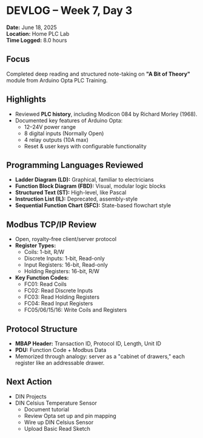 # DEVLOG – Week 7, Day 3

**Date:** June 18, 2025  
**Location:** Home PLC Lab  
**Time Logged:** 8.0 hours

## Focus

Completed deep reading and structured note-taking on **"A Bit of Theory"** module from Arduino Opta PLC Training.

## Highlights

- Reviewed **PLC history**, including Modicon 084 by Richard Morley (1968).
- Documented key features of Arduino Opta:
    - 12–24V power range
    - 8 digital inputs (Normally Open)
    - 4 relay outputs (10A max)
    - Reset & user keys with configurable functionality

## Programming Languages Reviewed

- **Ladder Diagram (LD):** Graphical, familiar to electricians
- **Function Block Diagram (FBD):** Visual, modular logic blocks
- **Structured Text (ST):** High-level, like Pascal
- **Instruction List (IL):** Deprecated, assembly-style
- **Sequential Function Chart (SFC):** State-based flowchart style

## Modbus TCP/IP Review

- Open, royalty-free client/server protocol
- **Register Types:**
    - Coils: 1-bit, R/W
    - Discrete Inputs: 1-bit, Read-only
    - Input Registers: 16-bit, Read-only
    - Holding Registers: 16-bit, R/W
- **Key Function Codes:**
    - FC01: Read Coils
    - FC02: Read Discrete Inputs
    - FC03: Read Holding Registers
    - FC04: Read Input Registers
    - FC05/06/15/16: Write Coils and Registers

## Protocol Structure

- **MBAP Header:** Transaction ID, Protocol ID, Length, Unit ID
- **PDU:** Function Code + Modbus Data
- Memorized through analogy: server as a "cabinet of drawers," each register like an addressable drawer.

## Next Action

- DIN Projects
- DIN Celsius Temperature Sensor
	- Document tutorial
	- Review Opta set up and pin mapping
	- Wire up DIN Celsius Sensor
	- Upload Basic Read Sketch